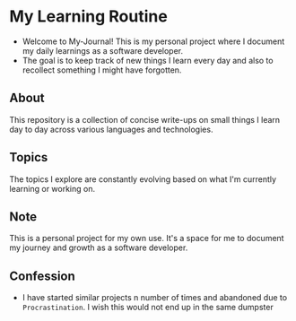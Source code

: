 # My Learning Routine

- Welcome to My-Journal! This is my personal project where I document my daily learnings as a software developer.
- The goal is to keep track of new things I learn every day and also to recollect something I might have forgotten.

## About

This repository is a collection of concise write-ups on small things I learn day to day across various languages and technologies.

## Topics

The topics I explore are constantly evolving based on what I'm currently learning or working on.

## Note

This is a personal project for my own use. It's a space for me to document my journey and growth as a software developer.

## Confession

- I have started similar projects n number of times and abandoned due to `Procrastination`. I wish this would not end up in the same dumpster
